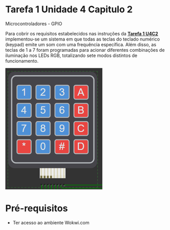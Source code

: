 # Tarefa 1 Unidade 4 Capitulo 2
Microcontroladores - GPIO

Para cobrir os requisitos estabelecidos nas instruções da **[Tarefa 1 U4C2](https://moodle.embarcatech.cepedi.org.br/pluginfile.php/2298/mod_assign/introattachment/0/TAREFA%201%20-%20%20AS_U4C2O1234A_14_01_2025%20-%20V1.pdf?forcedownload=1)** implementou-se um sistema em que todas as teclas do teclado numérico (keypad) emite um som com uma frequência específica. Além disso, as teclas de 1 a 7 foram programadas para acionar diferentes combinações de iluminação nos LEDs RGB, totalizando sete modos distintos de funcionamento.

<img src="keypad.png" alt="Keypad">

# Pré-requisitos
- Ter acesso  ao ambiente Wokwi.com
